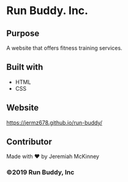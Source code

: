 # Run Buddy. Inc.

## Purpose
A website that offers fitness training services.

## Built with 
* HTML
* CSS

## Website
https://jermz678.github.io/run-buddy/

## Contributor
Made with ❤️ by Jeremiah McKinney

### ©️2019 Run Buddy, Inc 
